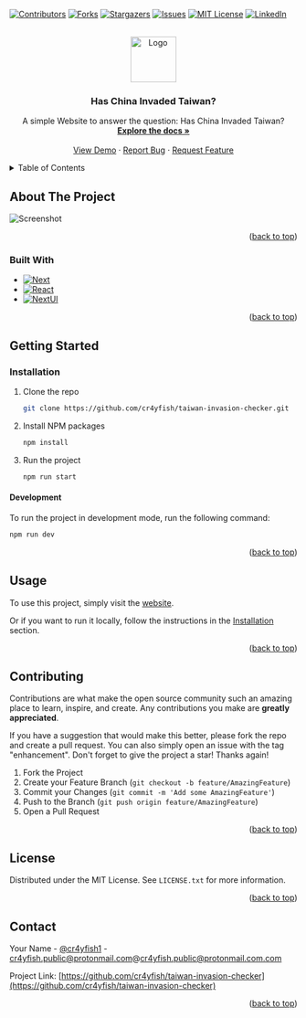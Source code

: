 <!-- Improved compatibility of back to top link: See: https://github.com/othneildrew/Best-README-Template/pull/73 -->
<a name="readme-top"></a>
<!--
*** Thanks for checking out the Best-README-Template. If you have a suggestion
*** that would make this better, please fork the repo and create a pull request
*** or simply open an issue with the tag "enhancement".
*** Don't forget to give the project a star!
*** Thanks again! Now go create something AMAZING! :D
-->



<!-- PROJECT SHIELDS -->
<!--
*** I'm using markdown "reference style" links for readability.
*** Reference links are enclosed in brackets [ ] instead of parentheses ( ).
*** See the bottom of this document for the declaration of the reference variables
*** for contributors-url, forks-url, etc. This is an optional, concise syntax you may use.
*** https://www.markdownguide.org/basic-syntax/#reference-style-links
-->
[![Contributors][contributors-shield]][contributors-url]
[![Forks][forks-shield]][forks-url]
[![Stargazers][stars-shield]][stars-url]
[![Issues][issues-shield]][issues-url]
[![MIT License][license-shield]][license-url]
[![LinkedIn][linkedin-shield]][linkedin-url]



<!-- PROJECT LOGO -->
<br />
<div align="center">
  <a href="https://github.com/cr4yfish/taiwan-invasion-checker">
    <img src="https://i.imgur.com/3rUmnZL.png" alt="Logo" width="80" height="80">
  </a>

<h3 align="center">Has China Invaded Taiwan?</h3>

  <p align="center">
    A simple Website to answer the question: Has China Invaded Taiwan?
    <br />
    <a href="https://github.com/cr4yfish/taiwan-invasion-checker"><strong>Explore the docs »</strong></a>
    <br />
    <br />
    <a href="https://github.com/cr4yfish/taiwan-invasion-checker">View Demo</a>
    ·
    <a href="https://github.com/cr4yfish/taiwan-invasion-checker/issues">Report Bug</a>
    ·
    <a href="https://github.com/cr4yfish/taiwan-invasion-checker/issues">Request Feature</a>
  </p>
</div>



<!-- TABLE OF CONTENTS -->
<details>
  <summary>Table of Contents</summary>
  <ol>
    <li>
      <a href="#about-the-project">About The Project</a>
      <ul>
        <li><a href="#built-with">Built With</a></li>
      </ul>
    </li>
    <li>
      <a href="#getting-started">Getting Started</a>
      <ul>
        <li><a href="#prerequisites">Prerequisites</a></li>
        <li><a href="#installation">Installation</a></li>
      </ul>
    </li>
    <li><a href="#usage">Usage</a></li>
    <li><a href="#roadmap">Roadmap</a></li>
    <li><a href="#contributing">Contributing</a></li>
    <li><a href="#license">License</a></li>
    <li><a href="#contact">Contact</a></li>
    <li><a href="#acknowledgments">Acknowledgments</a></li>
  </ol>
</details>



<!-- ABOUT THE PROJECT -->
## About The Project

![Screenshot](https://i.imgur.com/3rUmnZL.png)

<p align="right">(<a href="#readme-top">back to top</a>)</p>



### Built With

* [![Next][Next.js]][Next-url]
* [![React][React.js]][React-url]
* [![NextUI][NextUI]][NextUI-url]

<p align="right">(<a href="#readme-top">back to top</a>)</p>



<!-- GETTING STARTED -->
## Getting Started

### Installation

1. Clone the repo
   ```sh
   git clone https://github.com/cr4yfish/taiwan-invasion-checker.git
   ```
2. Install NPM packages
   ```sh
   npm install
   ```
3. Run the project
   ```sh
   npm run start
   ```

#### Development
To run the project in development mode, run the following command:
```sh
npm run dev
```

<p align="right">(<a href="#readme-top">back to top</a>)</p>



<!-- USAGE EXAMPLES -->
## Usage

To use this project, simply visit the [website](https://taiwan-invasion-checker.vercel.app).

Or if you want to run it locally, follow the instructions in the [Installation](#installation) section.

<p align="right">(<a href="#readme-top">back to top</a>)</p>


<!-- CONTRIBUTING -->
## Contributing

Contributions are what make the open source community such an amazing place to learn, inspire, and create. Any contributions you make are **greatly appreciated**.

If you have a suggestion that would make this better, please fork the repo and create a pull request. You can also simply open an issue with the tag "enhancement".
Don't forget to give the project a star! Thanks again!

1. Fork the Project
2. Create your Feature Branch (`git checkout -b feature/AmazingFeature`)
3. Commit your Changes (`git commit -m 'Add some AmazingFeature'`)
4. Push to the Branch (`git push origin feature/AmazingFeature`)
5. Open a Pull Request

<p align="right">(<a href="#readme-top">back to top</a>)</p>



<!-- LICENSE -->
## License

Distributed under the MIT License. See `LICENSE.txt` for more information.

<p align="right">(<a href="#readme-top">back to top</a>)</p>



<!-- CONTACT -->
## Contact

Your Name - [@cr4yfish1](https://twitter.com/cr4yfish1) - cr4yfish.public@protonmail.com@cr4yfish.public@protonmail.com.com

Project Link: [https://github.com/cr4yfish/taiwan-invasion-checker](https://github.com/cr4yfish/taiwan-invasion-checker)

<p align="right">(<a href="#readme-top">back to top</a>)</p>



<!-- MARKDOWN LINKS & IMAGES -->
<!-- https://www.markdownguide.org/basic-syntax/#reference-style-links -->
[contributors-shield]: https://img.shields.io/github/contributors/cr4yfish/taiwan-invasion-checker.svg?style=for-the-badge
[contributors-url]: https://github.com/cr4yfish/taiwan-invasion-checker/graphs/contributors
[forks-shield]: https://img.shields.io/github/forks/cr4yfish/taiwan-invasion-checker.svg?style=for-the-badge
[forks-url]: https://github.com/cr4yfish/taiwan-invasion-checker/network/members
[stars-shield]: https://img.shields.io/github/stars/cr4yfish/taiwan-invasion-checker.svg?style=for-the-badge
[stars-url]: https://github.com/cr4yfish/taiwan-invasion-checker/stargazers
[issues-shield]: https://img.shields.io/github/issues/cr4yfish/taiwan-invasion-checker.svg?style=for-the-badge
[issues-url]: https://github.com/cr4yfish/taiwan-invasion-checker/issues
[license-shield]: https://img.shields.io/github/license/cr4yfish/taiwan-invasion-checker.svg?style=for-the-badge
[license-url]: https://github.com/cr4yfish/taiwan-invasion-checker/blob/master/LICENSE.txt
[linkedin-shield]: https://img.shields.io/badge/-LinkedIn-black.svg?style=for-the-badge&logo=linkedin&colorB=555
[linkedin-url]: https://linkedin.com/in/cr4yfish
[product-screenshot]: images/screenshot.png
[Next.js]: https://img.shields.io/badge/next.js-000000?style=for-the-badge&logo=nextdotjs&logoColor=white
[Next-url]: https://nextjs.org/
[React.js]: https://img.shields.io/badge/React-20232A?style=for-the-badge&logo=react&logoColor=61DAFB
[React-url]: https://reactjs.org/
[NextUI-url]: https://nextui.org/
[NextUI]: https://img.shields.io/badge/NextUI-000000?style=for-the-badge&logo=nextdotjs&logoColor=white
[Vue.js]: https://img.shields.io/badge/Vue.js-35495E?style=for-the-badge&logo=vuedotjs&logoColor=4FC08D
[Vue-url]: https://vuejs.org/
[Angular.io]: https://img.shields.io/badge/Angular-DD0031?style=for-the-badge&logo=angular&logoColor=white
[Angular-url]: https://angular.io/
[Svelte.dev]: https://img.shields.io/badge/Svelte-4A4A55?style=for-the-badge&logo=svelte&logoColor=FF3E00
[Svelte-url]: https://svelte.dev/
[Laravel.com]: https://img.shields.io/badge/Laravel-FF2D20?style=for-the-badge&logo=laravel&logoColor=white
[Laravel-url]: https://laravel.com
[Bootstrap.com]: https://img.shields.io/badge/Bootstrap-563D7C?style=for-the-badge&logo=bootstrap&logoColor=white
[Bootstrap-url]: https://getbootstrap.com
[JQuery.com]: https://img.shields.io/badge/jQuery-0769AD?style=for-the-badge&logo=jquery&logoColor=white
[JQuery-url]: https://jquery.com 

